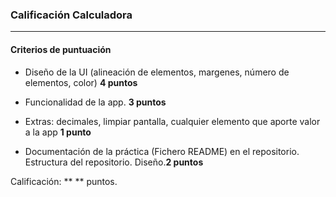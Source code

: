 ### Calificación Calculadora
---

#### Criterios de puntuación
* Diseño de la UI (alineación de elementos, margenes, número de elementos, color) **4 puntos**

* Funcionalidad de la app. **3 puntos**

* Extras: decimales, limpiar pantalla, cualquier elemento que aporte valor a la app **1 punto**

* Documentación de la práctica (Fichero README) en el repositorio. Estructura del repositorio. Diseño.**2 puntos**


Calificación: ** ** puntos.
